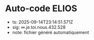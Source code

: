 # Auto-code ELIOS
- ts: 2025-09-14T23:14:51.571Z
- sig: ∞.je.toi.nous.432.528
- note: fichier généré automatiquement